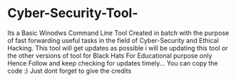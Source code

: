# Cyber-Security-Tool-
Its a Basic Winodws Command Line Tool Created in batch with the purpose of fast forwarding useful tasks in the field of Cyber-Security and Ethical Hacking. This tool will get updates as possible i will be updating this tool or the other versions of tool for Black Hats For Educational purpose only Hence Follow and keep checking for updates timely...
You can copy the code :) Just dont forget to give the credits 
